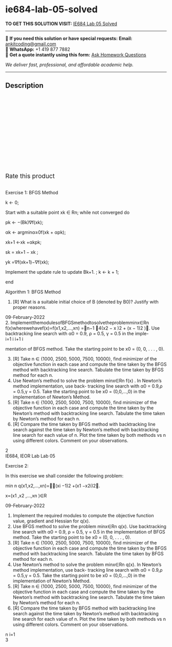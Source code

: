 # ie684-lab-05-solved
**TO GET THIS SOLUTION VISIT:** [IE684 Lab 05 Solved](https://www.ankitcodinghub.com/product/ie684-lab-05-solved/)


---

📩 **If you need this solution or have special requests:** **Email:** ankitcoding@gmail.com  
📱 **WhatsApp:** +1 419 877 7882  
📄 **Get a quote instantly using this form:** [Ask Homework Questions](https://www.ankitcodinghub.com/services/ask-homework-questions/)

*We deliver fast, professional, and affordable academic help.*

---

<h2>Description</h2>



<div class="kk-star-ratings kksr-auto kksr-align-center kksr-valign-top" data-payload="{&quot;align&quot;:&quot;center&quot;,&quot;id&quot;:&quot;97614&quot;,&quot;slug&quot;:&quot;default&quot;,&quot;valign&quot;:&quot;top&quot;,&quot;ignore&quot;:&quot;&quot;,&quot;reference&quot;:&quot;auto&quot;,&quot;class&quot;:&quot;&quot;,&quot;count&quot;:&quot;0&quot;,&quot;legendonly&quot;:&quot;&quot;,&quot;readonly&quot;:&quot;&quot;,&quot;score&quot;:&quot;0&quot;,&quot;starsonly&quot;:&quot;&quot;,&quot;best&quot;:&quot;5&quot;,&quot;gap&quot;:&quot;4&quot;,&quot;greet&quot;:&quot;Rate this product&quot;,&quot;legend&quot;:&quot;0\/5 - (0 votes)&quot;,&quot;size&quot;:&quot;24&quot;,&quot;title&quot;:&quot;IE684 Lab 05 Solved&quot;,&quot;width&quot;:&quot;0&quot;,&quot;_legend&quot;:&quot;{score}\/{best} - ({count} {votes})&quot;,&quot;font_factor&quot;:&quot;1.25&quot;}">

<div class="kksr-stars">

<div class="kksr-stars-inactive">
            <div class="kksr-star" data-star="1" style="padding-right: 4px">


<div class="kksr-icon" style="width: 24px; height: 24px;"></div>
        </div>
            <div class="kksr-star" data-star="2" style="padding-right: 4px">


<div class="kksr-icon" style="width: 24px; height: 24px;"></div>
        </div>
            <div class="kksr-star" data-star="3" style="padding-right: 4px">


<div class="kksr-icon" style="width: 24px; height: 24px;"></div>
        </div>
            <div class="kksr-star" data-star="4" style="padding-right: 4px">


<div class="kksr-icon" style="width: 24px; height: 24px;"></div>
        </div>
            <div class="kksr-star" data-star="5" style="padding-right: 4px">


<div class="kksr-icon" style="width: 24px; height: 24px;"></div>
        </div>
    </div>

<div class="kksr-stars-active" style="width: 0px;">
            <div class="kksr-star" style="padding-right: 4px">


<div class="kksr-icon" style="width: 24px; height: 24px;"></div>
        </div>
            <div class="kksr-star" style="padding-right: 4px">


<div class="kksr-icon" style="width: 24px; height: 24px;"></div>
        </div>
            <div class="kksr-star" style="padding-right: 4px">


<div class="kksr-icon" style="width: 24px; height: 24px;"></div>
        </div>
            <div class="kksr-star" style="padding-right: 4px">


<div class="kksr-icon" style="width: 24px; height: 24px;"></div>
        </div>
            <div class="kksr-star" style="padding-right: 4px">


<div class="kksr-icon" style="width: 24px; height: 24px;"></div>
        </div>
    </div>
</div>


<div class="kksr-legend" style="font-size: 19.2px;">
            <span class="kksr-muted">Rate this product</span>
    </div>
    </div>
<div class="page" title="Page 1">
<div class="layoutArea">
<div class="column"></div>
</div>
</div>
<div class="page" title="Page 2">
<div class="layoutArea">
<div class="column">
&nbsp;

Exercise 1: BFGS Method

k ← 0;

Start with a suitable point xk ∈ Rn; while not converged do

pk ← −(Bk)∇f(xk);

αk ← argminα≥0f(xk + αpk);

xk+1 ←xk +αkpk;

sk = xk+1 − xk ;

yk =∇f(xk+1)−∇f(xk);

Implement the update rule to update Bk+1. ; k ← k + 1;

end

Algorithm 1: BFGS Method

1. [R] What is a suitable initial choice of B (denoted by B0)? Justify with proper reasons.

</div>
<div class="column">
09-February-2022

</div>
</div>
<div class="layoutArea">
<div class="column">
2. ImplementthemodulesofBFGSmethodtosolvetheproblemminx∈Rn f(x)wherewehavef(x)=f(x1,x2,…,xn) =􏰈n−1 􏰆4(x2 − x )2 + (x − 1)2 )􏰇. Use backtracking line search with α0 = 0.9, ρ = 0.5, γ = 0.5 in the imple-

</div>
</div>
<div class="layoutArea">
<div class="column">
i=1 i i+1 i

mentation of BFGS method. Take the starting point to be x0 = (0, 0, . . . , 0).

<ol start="3">
<li>[R] Take n ∈ {1000, 2500, 5000, 7500, 10000}, find minimizer of the objective function in each case and compute the time taken by the BFGS method with backtracking line search. Tabulate the time taken by BFGS method for each n.</li>
<li>Use Newton’s method to solve the problem minx∈Rn f(x) . In Newton’s method implementation, use back- tracking line search with α0 = 0.9,ρ = 0.5,γ = 0.5. Take the starting point to be x0 = (0,0,…,0) in the implementation of Newton’s Method.</li>
<li>[R] Take n ∈ {1000, 2500, 5000, 7500, 10000}, find minimizer of the objective function in each case and compute the time taken by the Newton’s method with backtracking line search. Tabulate the time taken by Newton’s method for each n.</li>
<li>[R] Compare the time taken by BFGS method with backtracking line search against the time taken by Newton’s method with backtracking line search for each value of n. Plot the time taken by both methods vs n using different colors. Comment on your observations.</li>
</ol>
</div>
</div>
<div class="layoutArea">
<div class="column">
2

</div>
</div>
</div>
<div class="page" title="Page 3">
<div class="layoutArea">
<div class="column">
IE684, IEOR Lab Lab 05

Exercise 2:

In this exercise we shall consider the following problem:

min n q(x1,x2,…,xn)=􏰂􏰄(xi −1)2 +(x1 −x2i)2􏰅.

x=(x1 ,x2 ,…,xn )∈R

</div>
<div class="column">
09-February-2022

</div>
</div>
<div class="layoutArea">
<div class="column">
<ol>
<li>Implement the required modules to compute the objective function value, gradient and Hessian for q(x).</li>
<li>Use BFGS method to solve the problem minx∈Rn q(x). Use backtracking line search with α0 = 0.9, ρ = 0.5, γ =
0.5 in the implementation of BFGS method. Take the starting point to be x0 = (0, 0, . . . , 0).
</li>
<li>[R] Take n ∈ {1000, 2500, 5000, 7500, 10000}, find minimizer of the objective function in each case and compute the time taken by the BFGS method with backtracking line search. Tabulate the time taken by BFGS method for each n.</li>
<li>Use Newton’s method to solve the problem minx∈Rn q(x). In Newton’s method implementation, use back- tracking line search with α0 = 0.9,ρ = 0.5,γ = 0.5. Take the starting point to be x0 = (0,0,…,0) in the implementation of Newton’s Method.</li>
<li>[R] Take n ∈ {1000, 2500, 5000, 7500, 10000}, find minimizer of the objective function in each case and compute the time taken by the Newton’s method with backtracking line search. Tabulate the time taken by Newton’s method for each n.</li>
<li>[R] Compare the time taken by BFGS method with backtracking line search against the time taken by Newton’s method with backtracking line search for each value of n. Plot the time taken by both methods vs n using different colors. Comment on your observations.</li>
</ol>
</div>
</div>
<div class="layoutArea">
<div class="column">
n i=1

</div>
</div>
<div class="layoutArea">
<div class="column">
3

</div>
</div>
</div>
